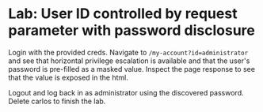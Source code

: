 # Lab: User ID controlled by request parameter with password disclosure

Login with the provided creds. Navigate to `/my-account?id=administrator` and see that horizontal privilege escalation is available and that the user's password is pre-filled as a masked value. Inspect the page response to see that the value is exposed in the html.

Logout and log back in as administrator using the discovered password. Delete carlos to finish the lab.